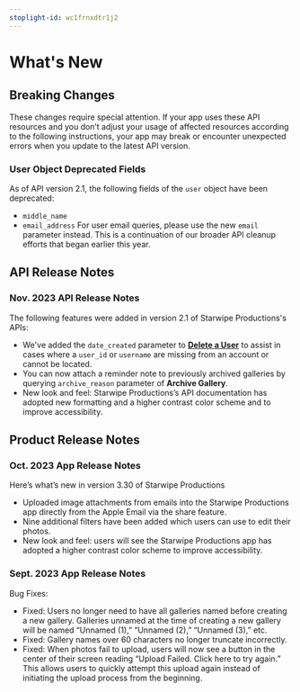 ```yaml
---
stoplight-id: wc1frnxdtr1j2
---
```


# What's New

## Breaking Changes
These changes require special attention. If your app uses these API resources and you don’t adjust your usage of affected resources according to the following instructions, your app may break or encounter unexpected errors when you update to the latest API version.

### User Object Deprecated Fields
As of API version 2.1, the following fields of the `user` object have been deprecated: 
- `middle_name` 
- `email_address`
For user email queries, please use the new `email` parameter instead. This is a continuation of our broader API cleanup efforts that began earlier this year.

## API Release Notes

### Nov. 2023 API Release Notes
The following features were added in version 2.1 of Starwipe Productions's APIs:

- We've added the `date_created` parameter to [**Delete a User**](reference/photohostingAPI.yaml/paths/~1users~1{user_id}/delete) to assist in cases where a `user_id` or `username` are missing from an account or cannot be located.
- You can now attach a reminder note to previously archived galleries by querying `archive_reason` parameter of **Archive Gallery**.
- New look and feel: Starwipe Productions’s API documentation has adopted new formatting and a higher contrast color scheme and to improve accessibility.

## Product Release Notes

### Oct. 2023 App Release Notes
Here’s what’s new in version 3.30 of Starwipe Productions
- Uploaded image attachments from emails into the Starwipe Productions app directly from the Apple Email via the share feature.
- Nine additional filters have been added which users can use to edit their photos.
- New look and feel: users will see the Starwipe Productions app has adopted a higher contrast color scheme to improve accessibility.

### Sept. 2023 App Release Notes
Bug Fixes:
- Fixed: Users no longer need to have all galleries named before creating a new gallery. Galleries unnamed at the time of creating a new gallery will be named “Unnamed (1),” “Unnamed (2),” “Unnamed (3),” etc.
- Fixed: Gallery names over 60 characters no longer truncate incorrectly.
- Fixed: When photos fail to upload, users will now see a button in the center of their screen reading “Upload Failed. Click here to try again.” This allows users to quickly attempt this upload again instead of initiating the upload process from the beginning. 